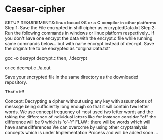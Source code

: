 # Caesar-cipher
SETUP REQUIREMENTS: linux based OS or a C compiler in other platforms
Step 1: Save the File encrypted in shift cipher as encryptedData.txt 
Step 2: Run the following commands in windows or linux platform respectively..
If you don't have one encrypt the data with the encrypt.c file while running same commands  below... but with name encrypt instead of decrypt. Save the original file to be encrypted as "originalData.txt"

gcc -o decrypt decrypt.c
then, 
.\decrypt

or 
cc decrypt.c 
./a.out

Save your encrypted file in the same directory as the downloaded repository.

That's it!!

Concept:
Decrypting a cipher without using any key with assumptions of messsge being sufficiently long enough so that it will contain two letter words.
We use concept frequency of most used two letter words 
and the taking the difference of individual letters like for instance
 consider "of" the difference will be 9 which is 'o'-'f'
FLAW : there will be words which will have same differences
 We can overcome by using other cryptanalysis concepts which is under Implementation Process and will be added soon
... 

